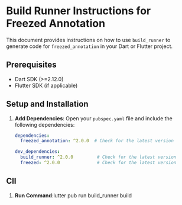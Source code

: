 # Build Runner Instructions for Freezed Annotation

This document provides instructions on how to use `build_runner` to generate code for `freezed_annotation` in your Dart or Flutter project.

## Prerequisites

- Dart SDK (>=2.12.0)
- Flutter SDK (if applicable)

## Setup and Installation

1. **Add Dependencies**: Open your `pubspec.yaml` file and include the following dependencies:

   ```yaml
   dependencies:
     freezed_annotation: ^2.0.0  # Check for the latest version

   dev_dependencies:
     build_runner: ^2.0.0         # Check for the latest version
     freezed: ^2.0.0              # Check for the latest version

## ClI
1. **Run Command**:lutter pub run build_runner build

